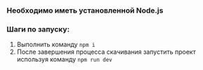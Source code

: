 ### Необходимо иметь установленной Node.js

### Шаги по запуску:

1. Выполнить команду `npm i`
2. После завершения процесса скачивания запустить проект используя команду `npm run dev`
